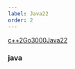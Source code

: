 ```yaml
---
label: Java22
order: 2
---
```


<div class="tab-wrapper"><a href="/doc_to/en/guides/c++.md" >c++2</a><a href="/doc_to/en/guides/index.md" >Go3000</a><a href="/doc_to/en/guides/java.md" class='active'>Java22</a></div>

### java
